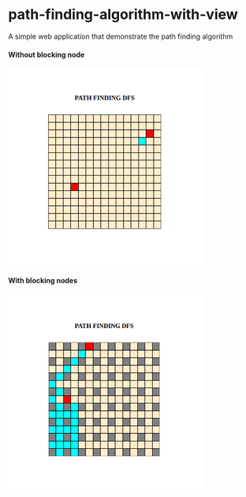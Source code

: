 # path-finding-algorithm-with-view
A simple web application that demonstrate the path finding algorithm

#### Without blocking node
<img src="https://github.com/nooballday/path-finding-algorithm-with-view/blob/master/DFS.gif" alt="alt text" width="400px" height="400px">

#### With blocking nodes
<img src="https://github.com/nooballday/path-finding-algorithm-with-view/blob/master/path%20finding%20with%20blocking%20node.gif" alt="alt text" width="400px" height="400px">
